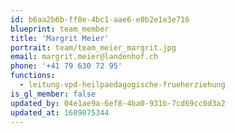 ```yaml
---
id: b6aa2b6b-ff0e-4bc1-aae6-e0b2e1e3e716
blueprint: team_member
title: 'Margrit Meier'
portrait: team/team_meier_margrit.jpg
email: margrit.meier@landenhof.ch
phone: '+41 79 630 72 95'
functions:
  - leitung-vpd-heilpaedagogische-frueherziehung
is_gl_member: false
updated_by: 04e1ae9a-6ef8-4ba0-931b-7cd69cc0d3a2
updated_at: 1689075344
---
```


